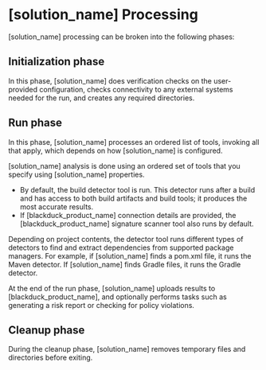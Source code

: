 # [solution_name] Processing

[solution_name] processing can be broken into the following phases:

## Initialization phase

In this phase, [solution_name] does verification checks on the user-provided configuration, checks connectivity to any external systems needed for the run, and creates any required directories.

## Run phase

In this phase, [solution_name] processes an ordered list of tools, invoking all that apply, which depends on how [solution_name] is configured.

[solution_name] analysis is done using an ordered set of tools that you specify using [solution_name] properties.

* By default, the build detector tool is run. This detector runs after a build and has access to both build artifacts and build tools; it produces the most accurate results.
* If [blackduck_product_name] connection details are provided, the [blackduck_product_name] signature scanner tool also runs by default.

Depending on project contents, the detector tool runs different types of detectors to find and extract dependencies from supported package managers. For example, if [solution_name] finds a pom.xml file, it runs the Maven detector. If [solution_name] finds Gradle files, it runs the Gradle detector.

At the end of the run phase, [solution_name] uploads results to [blackduck_product_name], and optionally performs tasks such as generating a risk report or checking for policy violations.

## Cleanup phase

During the cleanup phase, [solution_name] removes temporary files and directories before exiting.
